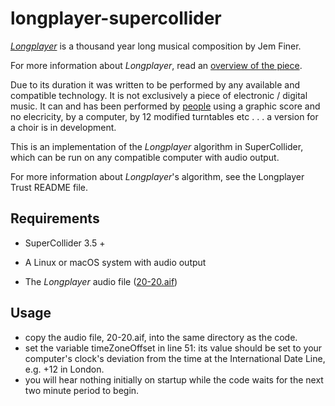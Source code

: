 # longplayer-supercollider

[_Longplayer_](https://longplayer.org) is a thousand year long musical composition by Jem Finer.

For more information about _Longplayer_, read an [overview of the piece](https://longplayer.org/about/overview/).

Due to its duration it was written to be performed by any available and compatible technology. It is not exclusively a piece of electronic / digital music. It can and has been performed by [people](https://longplayer.org/listen/longplayer-live/) using a graphic score and no elecricity, by a computer, by 12 modified turntables etc . . . a version for a choir is in development.

This is an implementation of the _Longplayer_ algorithm in SuperCollider, which can be run on any compatible computer with audio output.

For more information about _Longplayer_'s algorithm, see the Longplayer Trust README file.

## Requirements

- SuperCollider 3.5 +

- A Linux or macOS system with audio output

- The _Longplayer_ audio file ([20-20.aif](https://longplayer.org/audio/20-20.aif))

## Usage 

- copy the audio file, 20-20.aif, into the same directory as the code.
- set the variable timeZoneOffset in line 51: its value should be set to your computer's clock's deviation from the time at the International Date Line, e.g. +12 in London.
- you will hear nothing initially on startup while the code waits for the next two minute period to begin.
